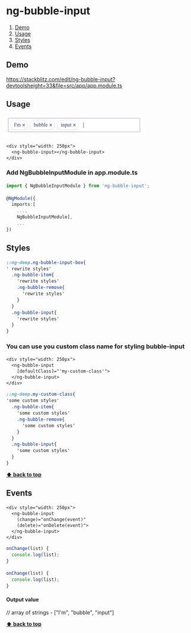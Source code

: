 # **ng-bubble-input**


1. [Demo](#demo)
2. [Usage](#usage)
3. [Styles](#styles)
4. [Events](#events)

## **Demo**

https://stackblitz.com/edit/ng-bubble-input?devtoolsheight=33&file=src/app/app.module.ts

## **Usage**

![Bubble input example image](https://github.com/borisadamyan/liberies/blob/master/src/assets/images/bubble-input.png?raw=true)

```angular2html
<div style="width: 250px">
  <ng-bubble-input></ng-bubble-input>
</div>
```
### Add NgBubbleInputModule in  app.module.ts
```typescript
import { NgBubbleInputModule } from 'ng-bubble-input';

@NgModule({
  imports:[ 
    ...,
    NgBubbleInputModule],
    ...
})
```

## **Styles**

```scss
::ng-deep.ng-bubble-input-box{
' rewrite styles'
  .ng-bubble-item{
    'rewrite styles'
    .ng-bubble-remove{
      'rewrite styles'
    }
  }
  .ng-bubble-input{
    'rewrite styles'
  }
}
```


### You can use you custom class name for styling bubble-input

```angular2html
<div style="width: 250px">
  <ng-bubble-input 
    [defaultClass]="'my-custom-class'">
  </ng-bubble-input>
</div>
```

```scss
::ng-deep.my-custom-class{
'some custom styles'
  .ng-bubble-item{
    'some custom styles'
    .ng-bubble-remove{
      'some custom styles'
    }
  }
  .ng-bubble-input{
    'some custom styles'
  }
}
```

**[⬆ back to top](#ng-bubble-input)**

## **Events**

```angular2html
<div style="width: 250px">
  <ng-bubble-input
    (change)="onChange(event)"
    (delete)="onDelete(event)">
  </ng-bubble-input>
</div>
```

```typescript
onChange(list) {
  console.log(list);
}

onChange(list) {
  console.log(list);
}
```

#### Output value
// array of strings  - ["I'm", "bubble", "input"]



**[⬆ back to top](#ng-bubble-input)**
